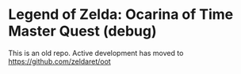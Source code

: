 # Legend of Zelda: Ocarina of Time Master Quest (debug)

This is an old repo. Active development has moved to https://github.com/zeldaret/oot
